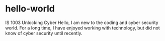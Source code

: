 # hello-world
IS 1003 Unlocking Cyber
Hello, I am new to the coding and cyber security world. 
For a long time, I have enjoyed working with technology, but did not know of cyber security until recently. 
